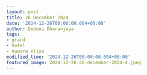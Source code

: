 ```yaml
---
layout: post
title: 26 December 2024
date: '2024-12-26T00:00:00.004+00:00'
author: Dedunu Dhananjaya
tags:
- grand
- hotel
- nuwara eliya
modified_time: '2024-12-26T00:00:00.004+00:00'
featured_image: 2024-12-26-26-december-2024-4.jpeg
---
```


